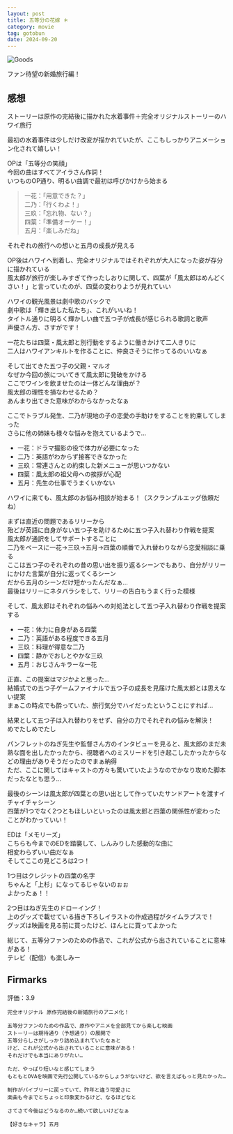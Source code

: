 ```yaml
---
layout: post
title: 五等分の花嫁 ＊
category: movie
tag: gotobun
date: 2024-09-20
---
```


![Goods]({{site.baseurl}}/pic/gotobun/ohana/ohana_goods.jpg)

ファン待望の新婚旅行編！

## 感想

ストーリーは原作の完結後に描かれた水着事件＋完全オリジナルストーリーのハワイ旅行  

最初の水着事件は少しだけ改変が描かれていたが、ここもしっかりアニメーション化されて嬉しい！  

OPは「五等分の笑顔」  
今回の曲はすべてアイラさん作詞！  
いつものOP通り、明るい曲調で最初は呼びかけから始まる  
  > 一花：「用意できた？」  
二乃：「行くわよ！」  
三玖：「忘れ物、ない？」  
四葉：「準備オーケー！」  
五月：「楽しみだね」  

それぞれの旅行への想いと五月の成長が見える  

OP後はハワイへ到着し、完全オリジナルではそれぞれが大人になった姿が存分に描かれている  
風太郎が旅行が楽しみすぎて作ったしおりに関して、四葉が「風太郎はめんどくさい！」と言っていたのが、四葉の変わりようが見れていい

ハワイの観光風景は劇中歌のバックで  
劇中歌は「輝き出した私たち」、これがいいね！  
タイトル通りに明るく輝かしい曲で五つ子が成長が感じられる歌詞と歌声  
声優さん方、さすがです！  

一花たちは四葉・風太郎と別行動をするように働きかけて二人きりに  
二人はハワイアンキルトを作ることに、仲良さそうに作ってるのいいなぁ

そして出てきた五つ子の父親・マルオ  
なぜか今回の旅についてきて風太郎に発破をかける  
ここでワインを飲ませたのは一体どんな理由が？  
風太郎の理性を損なわせるため？  
あんまり出てきた意味がわからなかったなぁ  

ここでトラブル発生、二乃が現地の子の恋愛の手助けをすることを約束してしまった  
さらに他の姉妹も様々な悩みを抱えているようで…  

- 一花：ドラマ撮影の役で体力が必要になった
- 二乃：英語がわからず接客できなかった
- 三玖：常連さんとの約束した新メニューが思いつかない
- 四葉：風太郎の祖父母への挨拶が心配
- 五月：先生の仕事でうまくいかない

ハワイに来ても、風太郎のお悩み相談が始まる！（スクランブルエッグ依頼だね）  

まずは直近の問題であるリリーから  
殆どが英語に自身がない五つ子を助けるために五つ子入れ替わり作戦を提案  
風太郎が通訳をしてサポートすることに  
二乃をベースに一花→三玖→五月→四葉の順番で入れ替わりながら恋愛相談に乗る  
ここは五つ子のそれぞれの昔の思い出を振り返るシーンでもあり、自分がリリーにかけた言葉が自分に返ってくるシーン  
だから五月のシーンだけ短かったんだなぁ…  
最後はリリーにネタバラシをして、リリーの告白もうまく行った模様  

そして、風太郎はそれぞれの悩みへの対処法として五つ子入れ替わり作戦を提案する  

- 一花：体力に自身がある四葉
- 二乃：英語がある程度できる五月
- 三玖：料理が得意な二乃
- 四葉：静かでおしとやかな三玖
- 五月：おじさんキラーな一花

正直、この提案はマジかよと思った…  
結婚式での五つ子ゲームファイナルで五つ子の成長を見届けた風太郎とは思えない提案  
まぁこの時点でも酔っていた、旅行気分でハイだったということにすれば…  

結果として五つ子は入れ替わりをせず、自分の力でそれぞれの悩みを解決！  
めでたしめでたし

パンフレットのねぎ先生や監督さん方のインタビューを見ると、風太郎のまだ未熟な面を出したかったから、視聴者へのミスリードを引き起こしたかったからなどの理由がありそうだったのでまぁ納得  
ただ、ここに関してはキャストの方々も驚いていたようなのでかなり攻めた脚本だったなとも思う…

最後のシーンは風太郎が四葉との思い出として作っていたサンドアートを渡すイチャイチャシーン  
四葉が1つでなく2つともほしいといったのは風太郎と四葉の関係性が変わったことがわかっていい！  

EDは「メモリーズ」  
こちらも今までのEDを踏襲して、しんみりした感動的な曲に  
相変わらずいい曲だなぁ  
そしてここの見どころは2つ！

1つ目はクレジットの四葉の名字  
ちゃんと「上杉」になってるじゃないのぉぉ  
よかったぁ！！

2つ目はねぎ先生のドローイング！  
上のグッズで載せている描き下ろしイラストの作成過程がタイムラプスで！  
グッズは映画を見る前に買ったけど、ほんとに買ってよかった  

総じて、五等分ファンのための作品で、これが公式から出されていることに意味がある！  
テレビ（配信）も楽しみー

## Firmarks

評価：3.9

```text
完全オリジナル 原作完結後の新婚旅行のアニメ化！  

五等分ファンのための作品で、原作やアニメを全部見てから楽しむ映画  
ストーリーは期待通り（予想通り）の展開で
五等分らしさがしっかり詰め込まれていたなぁと  
けど、これが公式から出されていることに意味がある！  
それだけでも本当にありがたい…  

ただ、やっぱり短いなと感じてしまう  
もともとOVAを映画で先行公開しているからしょうがないけど、欲を言えばもっと見たかった…  

制作がバイブリーに戻っていて、昨年と違う可愛さに  
楽曲も今までとちょっと印象変わるけど、なるほどなと  

さてさて今後はどうなるのか…続いて欲しいけどなぁ

【好きなキャラ】五月
```

